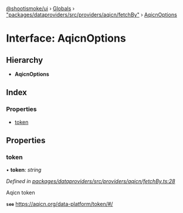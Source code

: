 [@shootismoke/ui](../README.md) › [Globals](../globals.md) › ["packages/dataproviders/src/providers/aqicn/fetchBy"](../modules/_packages_dataproviders_src_providers_aqicn_fetchby_.md) › [AqicnOptions](_packages_dataproviders_src_providers_aqicn_fetchby_.aqicnoptions.md)

# Interface: AqicnOptions

## Hierarchy

* **AqicnOptions**

## Index

### Properties

* [token](_packages_dataproviders_src_providers_aqicn_fetchby_.aqicnoptions.md#token)

## Properties

###  token

• **token**: *string*

*Defined in [packages/dataproviders/src/providers/aqicn/fetchBy.ts:28](https://github.com/shootismoke/common/blob/29c80cb/packages/dataproviders/src/providers/aqicn/fetchBy.ts#L28)*

Aqicn token

**`see`** https://aqicn.org/data-platform/token/#/
